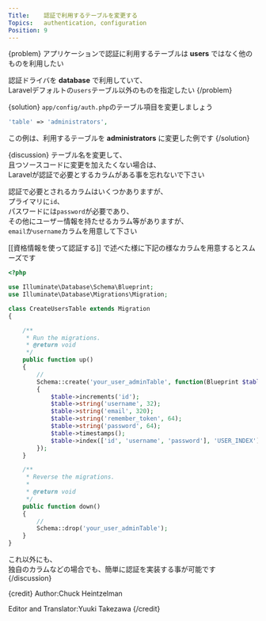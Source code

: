 ```yaml
---
Title:    認証で利用するテーブルを変更する
Topics:   authentication, configuration
Position: 9
---
```


{problem}
アプリケーションで認証に利用するテーブルは **users** ではなく他のものを利用したい

認証ドライバを **database** で利用していて、  
Laravelデフォルトの`users`テーブル以外のものを指定したい
{/problem}

{solution}
`app/config/auth.php`のテーブル項目を変更しましょう

```php
'table' => 'administrators',
```

この例は、利用するテーブルを **administrators** に変更した例です
{/solution}

{discussion}
テーブル名を変更して、  
且つソースコードに変更を加えたくない場合は、  
Laravelが認証で必要とするカラムがある事を忘れないで下さい

認証で必要とされるカラムはいくつかありますが、  
プライマリに`id`、  
パスワードには`password`が必要であり、  
その他にユーザー情報を持たせるカラム等がありますが、  
`email`か`username`カラムを用意して下さい

[[資格情報を使って認証する]] で述べた様に下記の様なカラムを用意するとスムーズです
```php
<?php

use Illuminate\Database\Schema\Blueprint;
use Illuminate\Database\Migrations\Migration;

class CreateUsersTable extends Migration
{

    /**
     * Run the migrations.
     * @return void
     */
    public function up()
    {
        //
        Schema::create('your_user_adminTable', function(Blueprint $table)
        {
            $table->increments('id');
            $table->string('username', 32);
            $table->string('email', 320);
            $table->string('remember_token', 64);
            $table->string('password', 64);
            $table->timestamps();
            $table->index(['id', 'username', 'password'], 'USER_INDEX');
        });
    }

    /**
     * Reverse the migrations.
     *
     * @return void
     */
    public function down()
    {
        //
        Schema::drop('your_user_adminTable');
    }
}

```
これ以外にも、  
独自のカラムなどの場合でも、簡単に認証を実装する事が可能です
{/discussion}

{credit}
Author:Chuck Heintzelman

Editor and Translator:Yuuki Takezawa
{/credit}
